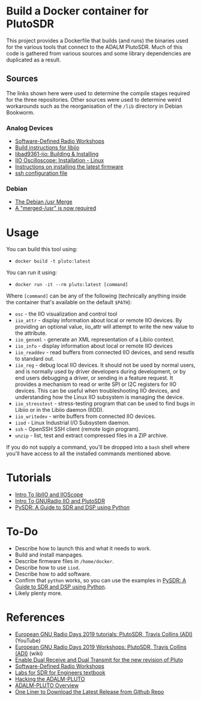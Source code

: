 # Build a Docker container for PlutoSDR
This project provides a Dockerfile that builds (and runs) the binaries used for the various tools that connect to the ADALM PlutoSDR. Much of this code is gathered from various sources and some library dependencies are duplicated as a result.

## Sources
The links shown here were used to determine the compile stages required for the three repositories. Other sources were used to determine weird workarounds such as the reorganisation of the `/lib` directory in Debian Bookworm.

### Analog Devices
* [Software-Defined Radio Workshops](https://wiki.analog.com/sdrseminars)
* [Build instructions for libiio](https://github.com/analogdevicesinc/libiio/blob/main/README_BUILD.md)
* [libad9361-iio: Building & Installing](https://github.com/analogdevicesinc/libad9361-iio/blob/main/README.md#building--installing)
* [IIO Oscilloscope: Installation - Linux](https://wiki.analog.com/resources/tools-software/linux-software/iio_oscilloscope#linuxos_x)
* [Instructions on installing the latest firmware](https://wiki.analog.com/university/tools/pluto/users/firmware#latest_release)
* [ssh configuration file](https://github.com/analogdevicesinc/plutosdr_scripts/blob/master/ssh_config)

### Debian
* [The Debian /usr Merge](https://wiki.debian.org/UsrMerge)
* [A "merged-/usr" is now required](https://www.debian.org/releases/bookworm/amd64/release-notes/ch-information.en.html#a-merged-usr-is-now-required)


# Usage
You can build this tool using:
* `docker build -t pluto:latest`

You can run it using:
* `docker run -it --rm pluto:latest [command]`

Where `[command]` can be any of the following (technically anything inside the container that's available on the default `$PATH`):
* `osc` - the IIO visualization and control tool
* `iio_attr` -  display information about local or remote IIO devices. By providing an optional value, iio_attr will attempt to write the new value to the attribute.
* `iio_genxml` - generate an XML representation of a Libiio context.
* `iio_info` - display information about local or remote IIO devices
* `iio_readdev` - read buffers from connected IIO devices, and send resutls to standard out.
* `iio_reg` - debug local IIO devices. It should not be used by normal users, and is normally used by driver developers during development, or by end users debugging a driver, or sending in a feature request. It provides a mechanism to read or write SPI or I2C registers for IIO devices. This can be useful when troubleshooting IIO devices, and understanding how the Linux IIO subsystem is managing the device.
* `iio_stresstest` - stress-testing program that can be used to find bugs in Libiio or in the Libiio daemon (IIOD).
* `iio_writedev` - write buffers from connected IIO devices.
* `iiod` - Linux Industrial I/O Subsystem daemon.
* `ssh` - OpenSSH SSH client (remote login program).
* `unzip` - list, test and extract compressed files in a ZIP archive.

If you do not supply a command, you'll be dropped into a `bash` shell where you'll have access to all the installed commands mentioned above.


# Tutorials
* [Intro To libIIO and IIOScope](https://github.com/sdrforengineers/LabGuides/blob/master/grcon2019/Intro-To-libIIO-and-IIOScope.pdf)
* [Intro To GNURadio IIO and PlutoSDR](https://github.com/sdrforengineers/LabGuides/blob/master/grcon2019/Intro-To-GNURadio-IIO-and-PlutoSDR.pdf)
* [PySDR: A Guide to SDR and DSP using Python](https://pysdr.org)

# To-Do
* Describe how to launch this and what it needs to work.
* Build and install manpages.
* Describe firmware files in `/home/docker`.
* Describe how to use `iiod`.
* Describe how to add software.
* Confirm that `python` works, so you can use the examples in [PySDR: A Guide to SDR and DSP using Python](https://pysdr.org).
* Likely plenty more.


# References
* [European GNU Radio Days 2019 tutorials: PlutoSDR, Travis Collins (ADI)](https://www.youtube.com/watch?v=9rqR_uWuhsY) (YouTube)
* [European GNU Radio Days 2019 Workshops: PlutoSDR, Travis Collins (ADI)](https://wiki.analog.com/grdayseu2019) (wiki)
* [Enable Dual Receive and Dual Transmit for the new revision of Pluto](https://www.youtube.com/watch?v=ph0Kv4SgSuI)
* [Software-Defined Radio Workshops](https://wiki.analog.com/sdrseminars)
* [Labs for SDR for Engineers textbook](https://github.com/sdrforengineers/LabGuides)
* [Hacking the ADALM-PLUTO](https://wiki.analog.com/university/tools/pluto/hackers)
* [ADALM-PLUTO Overview](https://wiki.analog.com/university/tools/pluto)
* [One Liner to Download the Latest Release from Github Repo](https://gist.github.com/steinwaywhw/a4cd19cda655b8249d908261a62687f8)
